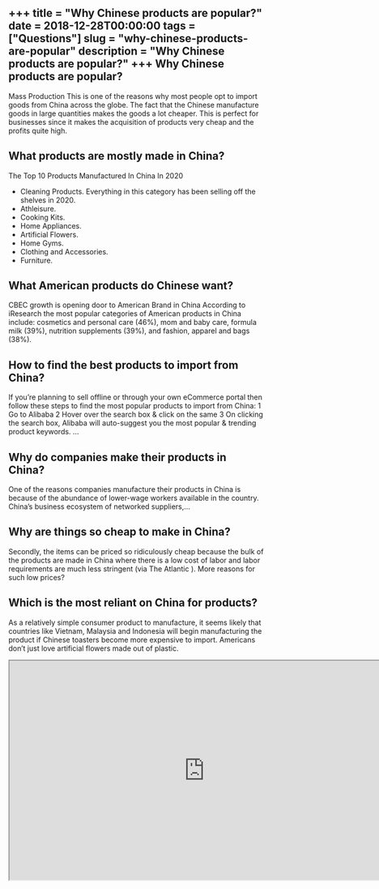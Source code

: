 +++
title = "Why Chinese products are popular?"
date = 2018-12-28T00:00:00
tags = ["Questions"]
slug = "why-chinese-products-are-popular"
description = "Why Chinese products are popular?"
+++
Why Chinese products are popular?
---------------------------------

Mass Production This is one of the reasons why most people opt to import goods from China across the globe. The fact that the Chinese manufacture goods in large quantities makes the goods a lot cheaper. This is perfect for businesses since it makes the acquisition of products very cheap and the profits quite high.

What products are mostly made in China?
---------------------------------------

The Top 10 Products Manufactured In China In 2020

- Cleaning Products. Everything in this category has been selling off the shelves in 2020.
- Athleisure.
- Cooking Kits.
- Home Appliances.
- Artificial Flowers.
- Home Gyms.
- Clothing and Accessories.
- Furniture.

What American products do Chinese want?
---------------------------------------

CBEC growth is opening door to American Brand in China According to iResearch the most popular categories of American products in China include: cosmetics and personal care (46%), mom and baby care, formula milk (39%), nutrition supplements (39%), and fashion, apparel and bags (38%).

How to find the best products to import from China?
---------------------------------------------------

If you’re planning to sell offline or through your own eCommerce portal then follow these steps to find the most popular products to import from China: 1 Go to Alibaba 2 Hover over the search box &amp; click on the same 3 On clicking the search box, Alibaba will auto-suggest you the most popular &amp; trending product keywords. …

Why do companies make their products in China?
----------------------------------------------

One of the reasons companies manufacture their products in China is because of the abundance of lower-wage workers available in the country. China’s business ecosystem of networked suppliers,…

Why are things so cheap to make in China?
-----------------------------------------

Secondly, the items can be priced so ridiculously cheap because the bulk of the products are made in China where there is a low cost of labor and labor requirements are much less stringent (via The Atlantic ). More reasons for such low prices?

Which is the most reliant on China for products?
------------------------------------------------

As a relatively simple consumer product to manufacture, it seems likely that countries like Vietnam, Malaysia and Indonesia will begin manufacturing the product if Chinese toasters become more expensive to import. Americans don’t just love artificial flowers made out of plastic.

<iframe allow="accelerometer; autoplay; clipboard-write; encrypted-media; gyroscope; picture-in-picture" allowfullscreen="" class="__youtube_prefs__  epyt-is-override  no-lazyload" data-no-lazy="1" data-origheight="433" data-origwidth="770" data-skipgform_ajax_framebjll="" height="433" id="_ytid_37555" loading="lazy" src="https://www.youtube.com/embed/T8l5Olj7dwE?enablejsapi=1&autoplay=0&cc_load_policy=0&cc_lang_pref=&iv_load_policy=1&loop=0&modestbranding=0&rel=1&fs=1&playsinline=0&autohide=2&theme=dark&color=red&controls=1&" title="YouTube player" width="770"></iframe>